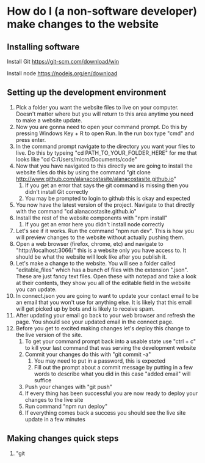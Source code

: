 # How do I (a non-software developer) make changes to the website

## Installing software

Install Git https://git-scm.com/download/win

Install node https://nodejs.org/en/download

## Setting up the development environment

1. Pick a folder you want the website files to live on your computer. Doesn't matter where but you will return to this area anytime you need to make a website update.
2. Now you are gonna need to open your command prompt. Do this by pressing Windows Key + R to open Run. In the run box type "cmd" and press enter.
3. In the command prompt navigate to the directory you want your files to live. Do this by typeing "cd PATH_TO_YOUR_FOLDER_HERE" for me that looks like "cd C:/Users/micro/Documents/code"
4. Now that you have navigated to this directly we are going to install the website files do this by using the command "git clone http://www.github.com/alanacostasite/alanacostasite.github.io"
   1. If you get an error that says the git command is missing then you didn't install Git correctly
   2. You may be prompted to login to github this is okay and expected
5. You now have the latest version of the project. Navigate to that directly with the command "cd alanacostasite.github.io"
6. Install the rest of the website components with "npm install"
   1. If you get an error here you didn't install node correctly
7. Let's see if it works. Run the command "npm run dev". This is how you will preview changes to the website without actually pushing them.
8. Open a web browser (firefox, chrome, etc) and navigate to "http://localhost:3066/" this is a website only you have access to. It should be what the website will look like after you publish it.
9. Let's make a change to the website. You will see a folder called "editable_files" which has a bunch of files with the extension ".json". These are just fancy text files. Open these with notepad and take a look at their contents, they show you all of the editable field in the website you can update.
10. In connect.json you are going to want to update your contact email to be an email that you won't use for anything else. It is likely that this email will get picked up by bots and is likely to receive spam.
11. After updating your email go back to your web browser and refresh the page. You should see your updated email in the connect page.
12. Before you get to excited making changes let's deploy this change to the live version of the site.
    1.  To get your command prompt back into a usable state use "ctrl + c" to kill your last command that was serving the development website
    2.  Commit your changes do this with "git commit -a"
        1.  You may need to put in a password, this is expected
        2.  Fill out the prompt about a commit message by putting in a few words to describe what you did in this case "added email" will suffice
    3.  Push your changes with "git push"
    4.  If every thing has been successful you are now ready to deploy your changes to the live site
    5.  Run command "npm run deploy"
    6.  If everything comes back a success you should see the live site update in a few minutes


## Making changes quick steps
1. "git